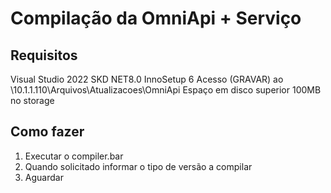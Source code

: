 # Compilação da OmniApi + Serviço

## Requisitos

  Visual Studio 2022
  SKD NET8.0
  InnoSetup 6
  Acesso (GRAVAR) ao \\10.1.1.110\Arquivos\Atualizacoes\OmniApi
  Espaço em disco superior 100MB no storage

## Como fazer

1. Executar o compiler.bar
2. Quando solicitado informar o tipo de versão a compilar
3. Aguardar
